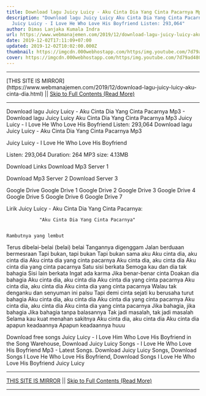 ```yaml
---
title: Download lagu Juicy Luicy - Aku Cinta Dia Yang Cinta Pacarnya Mp3
description: "Download lagu Juicy Luicy Aku Cinta Dia Yang Cinta Pacarnya Mp3
  Juicy Luicy - I Love He Who Love His Boyfriend Listen: 293,064"
author: Dimas Lanjaka Kumala Indra
url: https://www.webmanajemen.com/2019/12/download-lagu-juicy-luicy-aku-cinta-dia.html
date: 2019-12-02T17:11:09+07:00
updated: 2019-12-02T10:02:00.000Z
thumbnail: https://imgcdn.000webhostapp.com/https/img.youtube.com/7d79ad4805dae4cba7f368dfe36614e5.jpeg
cover: https://imgcdn.000webhostapp.com/https/img.youtube.com/7d79ad4805dae4cba7f368dfe36614e5.jpeg
---
```


<hr/> [THIS SITE IS MIRROR](https://www.webmanajemen.com/2019/12/download-lagu-juicy-luicy-aku-cinta-dia.html) || <a href="https://www.webmanajemen.com/2019/12/download-lagu-juicy-luicy-aku-cinta-dia.html" rel="follow" class="button" id="read-more">Skip to Full Contents (Read More)</a> <hr/> Download lagu Juicy Luicy - Aku Cinta Dia Yang Cinta Pacarnya Mp3 - Download lagu Juicy Luicy Aku Cinta Dia Yang Cinta Pacarnya Mp3 Juicy Luicy - I Love He Who Love His Boyfriend Listen: 293,064 Download lagu Juicy Luicy - Aku Cinta Dia Yang Cinta Pacarnya Mp3

  Juicy Luicy - I Love He Who Love His Boyfriend 

  Listen: 293,064 
  Duration: 264 
  MP3 size: 4.13MB 

  Download Links 
  Download Mp3 Server 1 

  Download Mp3 Server 2 
  Download Server 3 


  Google Drive   Google Drive 1 
  Google Drive 2 
  Google Drive 3 
  Google Drive 4 
  Google Drive 5 
  Google Drive 6 
  Google Drive 7 


                             
Lirik Juicy Luicy - Aku Cinta Dia Yang Cinta Pacarnya:
                             
                "Aku Cinta Dia Yang Cinta Pacarnya" 
  
    
    Rambutnya yang lembut
 Terus dibelai-belai (belai) belai
 Tangannya digenggam
 Jalan berduaan bermesraan
  Tapi bukan, tapi bukan
 Tapi bukan sama aku
  Aku cinta dia, aku cinta dia
 Aku cinta dia yang cinta pacarnya
 Aku cinta dia, aku cinta dia
 Aku cinta dia yang cinta pacarnya
  Satu sisi berkata
 Semoga kau dan dia tak bahagia
 Sisi lain berkata
 Ingat ada karma
  Jika benar-benar cinta
 Doakan dia bahagia
  Aku cinta dia, aku cinta dia
 Aku cinta dia yang cinta pacarnya
 Aku cinta dia, aku cinta dia
 Aku cinta dia yang cinta pacarnya
  Walau tak denganku dan senyuman ini palsu
 Tapi demi cinta sejati ku berusaha turut bahagia
  Aku cinta dia, aku cinta dia
 Aku cinta dia yang cinta pacarnya
 Aku cinta dia, aku cinta dia
 Aku cinta dia yang cinta pacarnya
  Jika bahagia, jika bahagia
 Jika bahagia tanpa balasannya
 Tak jadi masalah, tak jadi masalah
 Selama kau kuat menahan sakitnya
  Aku cinta dia, aku cinta dia
 Aku cinta dia apapun keadaannya
 Apapun keadaannya huuu 
    
                                                                                         
  Download free songs Juicy Luicy - I Love Him Who Love His Boyfriend in the Song Warehouse, Download Juicy Luicy Songs - I Love He Who Love His Boyfriend Mp3 - Latest Songs.  Download Juicy Luicy Songs, Download Songs I Love He Who Love His Boyfriend, Download Songs I Love He Who Love His Boyfriend Juicy Luicy <hr/> [THIS SITE IS MIRROR](https://www.webmanajemen.com/2019/12/download-lagu-juicy-luicy-aku-cinta-dia.html) || <a href="https://www.webmanajemen.com/2019/12/download-lagu-juicy-luicy-aku-cinta-dia.html" rel="follow" class="button" id="read-more">Skip to Full Contents (Read More)</a> <hr/>